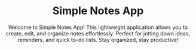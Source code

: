  <h1 align="center">Simple Notes App</h1>
    <p align="center">
        Welcome to Simple Notes App! This lightweight application allows you to create, edit, and organize notes effortlessly. 
        Perfect for jotting down ideas, reminders, and quick to-do lists. Stay organized, stay productive!
    </p>
